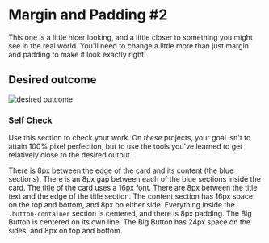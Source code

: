 # Margin and Padding #2

This one is a little nicer looking, and a little closer to something you might see in the real world. You'll need to change a little more than just margin and padding to make it look exactly right.

## Desired outcome
![desired outcome](./desired-outcome.png)

### Self Check
Use this section to check your work. On _these_ projects, your goal isn't to attain 100% pixel perfection, but to use the tools you've learned to get relatively close to the desired output.

 There is 8px between the edge of the card and its content (the blue sections).
 There is an 8px gap between each of the blue sections inside the card.
 The title of the card uses a 16px font.
 There are 8px between the title text and the edge of the title section.
 The content section has 16px space on the top and bottom, and 8px on either side.
 Everything inside the `.button-container` section is centered, and there is 8px padding.
 The Big Button is centered on its own line.
 The Big Button has 24px space on the sides, and 8px on top and bottom.
